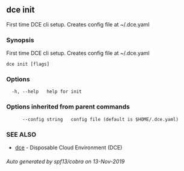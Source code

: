 ## dce init

First time DCE cli setup. Creates config file at ~/.dce.yaml

### Synopsis

First time DCE cli setup. Creates config file at ~/.dce.yaml

```
dce init [flags]
```

### Options

```
  -h, --help   help for init
```

### Options inherited from parent commands

```
      --config string   config file (default is $HOME/.dce.yaml)
```

### SEE ALSO

* [dce](dce.md)	 - Disposable Cloud Environment (DCE)

###### Auto generated by spf13/cobra on 13-Nov-2019
